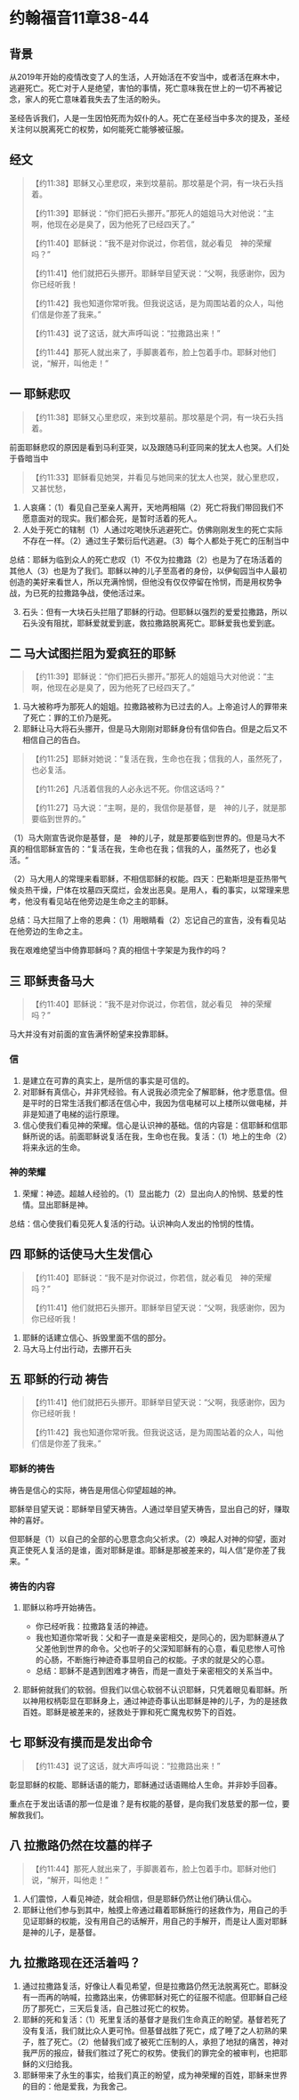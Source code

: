 # 约翰福音11章38-44

## 背景

从2019年开始的疫情改变了人的生活，人开始活在不安当中，或者活在麻木中，逃避死亡。死亡对于人是绝望，害怕的事情，死亡意味我在世上的一切不再被记念，家人的死亡意味着我失去了生活的盼头。

圣经告诉我们，人是一生因怕死而为奴仆的人。死亡在圣经当中多次的提及，圣经关注何以脱离死亡的权势，如何能死亡能够被征服。

## 经文

> 【约11:38】耶稣又心里悲叹，来到坟墓前。那坟墓是个洞，有一块石头挡着。
>
> 【约11:39】耶稣说：“你们把石头挪开。”那死人的姐姐马大对他说：“主啊，他现在必是臭了，因为他死了已经四天了。”
>
> 【约11:40】耶稣说：“我不是对你说过，你若信，就必看见　神的荣耀吗？”
>
> 【约11:41】他们就把石头挪开。耶稣举目望天说：“父啊，我感谢你，因为你已经听我！
>
> 【约11:42】我也知道你常听我。但我说这话，是为周围站着的众人，叫他们信是你差了我来。”
>
> 【约11:43】说了这话，就大声呼叫说：“拉撒路出来！”
>
> 【约11:44】那死人就出来了，手脚裹着布，脸上包着手巾。耶稣对他们说，“解开，叫他走！”

## 一 耶稣悲叹

> 【约11:38】耶稣又心里悲叹，来到坟墓前。那坟墓是个洞，有一块石头挡着。

前面耶稣悲叹的原因是看到马利亚哭，以及跟随马利亚同来的犹太人也哭。人们处于昏暗当中

> 【约11:33】耶稣看见她哭，并看见与她同来的犹太人也哭，就心里悲叹，又甚忧愁，

1. 人哀痛：（1）看见自己至亲人离开，天地两相隔（2）死亡将我们带回我们不愿意面对的现实。我们都会死，是暂时活着的死人。
2. 人处于死亡的辖制（1）人通过吃喝快乐逃避死亡。仿佛刚刚发生的死亡实际不存在一样。（2）通过生子繁衍后代逃避。（3）每个人都处于死亡的压制当中

总结：耶稣为临到众人的死亡悲叹（1）不仅为拉撒路（2）也是为了在场活着的其他人（3）也是为了我们。耶稣以神的儿子至高者的身份，以伊甸园当中人最初创造的美好来看世人，所以充满怜悯，但他没有仅仅停留在怜悯，而是用权势争战，为已死的拉撒路争战，使他活过来。

3. 石头：但有一大块石头拦阻了耶稣的行动。但耶稣以强烈的爱爱拉撒路，所以石头没有阻扰，耶稣爱就爱到底，救拉撒路脱离死亡。耶稣爱我也爱到底。

## 二 马大试图拦阻为爱疯狂的耶稣

> 【约11:39】耶稣说：“你们把石头挪开。”那死人的姐姐马大对他说：“主啊，他现在必是臭了，因为他死了已经四天了。”

1. 马大被称呼为那死人的姐姐。拉撒路被称为已过去的人。上帝追讨人的罪带来了死亡：罪的工价乃是死。
2. 耶稣让马大将石头挪开，但是马大刚刚对耶稣身份有信仰告白。但是之后又不相信自己的告白。

> 【约11:25】耶稣对她说：“复活在我，生命也在我；信我的人，虽然死了，也必复活。
>
> 【约11:26】凡活着信我的人必永远不死。你信这话吗？”
>
> 【约11:27】马大说：“主啊，是的，我信你是基督，是　神的儿子，就是那要临到世界的。”

（1）马大刚宣告说你是基督，是　神的儿子，就是那要临到世界的。但是马大不真的相信耶稣宣告的：“复活在我，生命也在我；信我的人，虽然死了，也必复活。“

（2）马大用人的常理来看耶稣，不相信耶稣的权能。四天：巴勒斯坦是亚热带气候炎热干燥，尸体在坟墓四天腐烂，会发出恶臭。是用人，看的事实，以常理来思考，他没有看见站在他旁边是生命之主的耶稣。

总结：马大拦阻了上帝的恩典：（1）用眼睛看（2）忘记自己的宣告，没有看见站在他旁边的生命之主。

我在艰难绝望当中倚靠耶稣吗？真的相信十字架是为我作的吗？

## 三 耶稣责备马大

> 【约11:40】耶稣说：“我不是对你说过，你若信，就必看见　神的荣耀吗？”

马大并没有对前面的宣告满怀盼望来投靠耶稣。

### 信

1. 是建立在可靠的真实上，是所信的事实是可信的。
2. 对耶稣有真信心，并非凭经验。有人说我必须完全了解耶稣，他才愿意信。但是平时的日常生活我们都活在信心中，我因为信电梯可以上楼所以做电梯，并非是知道了电梯的运行原理。
3. 信心使我们看见神的荣耀。信心是认识神的基础。信的内容是：信耶稣和信耶稣所说的话。前面耶稣说复活在我，生命也在我。复活：（1）地上的生命（2）将来永远的生命。

### 神的荣耀

1. 荣耀：神迹。超越人经验的。（1）显出能力（2）显出向人的怜悯、慈爱的性情。显出耶稣是神。

总结：信心使我们看见死人复活的行动。认识神向人发出的怜悯的性情。

## 四 耶稣的话使马大生发信心

> 【约11:40】耶稣说：“我不是对你说过，你若信，就必看见　神的荣耀吗？”
>
> 【约11:41】他们就把石头挪开。耶稣举目望天说：“父啊，我感谢你，因为你已经听我！

1. 耶稣的话建立信心、拆毁里面不信的部分。
2. 马大马上付出行动，去挪开石头

## 五 耶稣的行动 祷告

> 【约11:41】他们就把石头挪开。耶稣举目望天说：“父啊，我感谢你，因为你已经听我！
>
> 【约11:42】我也知道你常听我。但我说这话，是为周围站着的众人，叫他们信是你差了我来。”

### 耶稣的祷告

祷告是信心的实际，祷告是用信心仰望超越的神。

耶稣举目望天说：耶稣举目望天祷告。人通过举目望天祷告，显出自己的好，赚取神的喜好。

但耶稣是（1）以自己的全部的心思意念向父祈求。（2）唤起人对神的仰望，面对真正使死人复活的是谁，面对耶稣是谁。耶稣是那被差来的，叫人信”是你差了我来。“

### 祷告的内容

1. 耶稣以称呼开始祷告。
   - 你已经听我：拉撒路复活的神迹。
   - 我也知道你常听我：父和子一直是亲密相交，是同心的，因为耶稣遵从了父差他到世界的命令。父也听子的父深知耶稣有的心意，看见悲惨人可怜的心肠，不断施行神迹奇事显明自己的权能。子求的就是父的心意。
   - 总结：耶稣不是遇到困难才祷告，而是一直处于亲密相交的关系当中。

2. 耶稣俯就我们的软弱。但我们以信心软弱不认识耶稣，只凭着眼见看耶稣。所以神用权柄彰显在耶稣身上，通过神迹奇事认出耶稣是神的儿子，为的是拯救百姓。耶稣是被差来的，拯救处于罪和死亡魔鬼权势下的百姓。

## 七 耶稣没有摸而是发出命令

> 【约11:43】说了这话，就大声呼叫说：“拉撒路出来！”

彰显耶稣的权能、耶稣话语的能力，耶稣通过话语赐给人生命。并非妙手回春。

重点在于发出话语的那一位是谁？是有权能的基督，是向我们发慈爱的那一位，要解救我们。

## 八 拉撒路仍然在坟墓的样子

> 【约11:44】那死人就出来了，手脚裹着布，脸上包着手巾。耶稣对他们说，“解开，叫他走！”

1. 人们震惊，人看见神迹，就会相信，但是耶稣仍然让他们确认信心。
2. 耶稣让他们参与到其中，触摸上帝通过藉着耶稣施行的拯救作为，用自己的手见证耶稣的权能，没有用自己的话解开，用自己的手解开，而是让人面对耶稣是神的儿子，是基督。

## 九 拉撒路现在还活着吗？

1. 通过拉撒路复活，好像让人看见希望，但是拉撒路仍然无法脱离死亡。耶稣没有一而再的呐喊，拉撒路出来，仿佛耶稣对死亡的征服不彻底。但耶稣自己经历了那死亡，三天后复活，自己胜过死亡的权势。
2. 耶稣的死和复活：（1）死里复活的基督才是我们生命真正的盼望。基督若死了没有复活，我们就比众人更可怜。但基督战胜了死亡，成了睡了之人初熟的果子，胜了死亡。（2）他替我们成了被死亡压制的人，承担了地狱的痛苦，神对我严厉的报应，替我们胜过了死亡的权势。使我们的罪完全的被审判，也把耶稣的义归给我。
3. 耶稣带来了永生的事实，给我们真正的盼望，成为神荣耀的百姓，耶稣来世界的目的：他是爱我，为我舍己。
